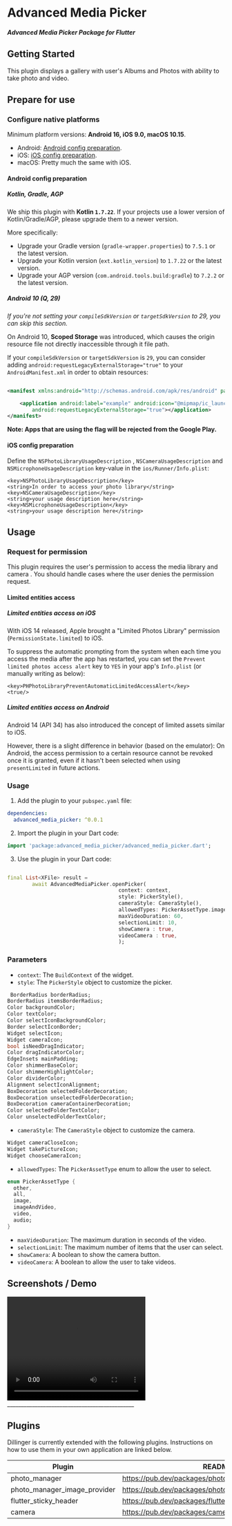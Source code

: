 # Advanced Media Picker

#### _Advanced Media Picker Package for Flutter_

## Getting Started

This plugin displays a gallery with user's Albums and Photos with ability to take photo and video.

## Prepare for use

### Configure native platforms

Minimum platform versions:
**Android 16, iOS 9.0, macOS 10.15**.

- Android: [Android config preparation](#android-config-preparation).
- iOS: [iOS config preparation](#ios-config-preparation).
- macOS: Pretty much the same with iOS.

#### Android config preparation

##### Kotlin, Gradle, AGP

We ship this plugin with **Kotlin `1.7.22`**.
If your projects use a lower version of Kotlin/Gradle/AGP,
please upgrade them to a newer version.

More specifically:

- Upgrade your Gradle version (`gradle-wrapper.properties`)
  to `7.5.1` or the latest version.
- Upgrade your Kotlin version (`ext.kotlin_version`)
  to `1.7.22` or the latest version.
- Upgrade your AGP version (`com.android.tools.build:gradle`)
  to `7.2.2` or the latest version.

##### Android 10 (Q, 29)

_If you're not setting your `compileSdkVersion` or `targetSdkVersion` to 29,
you can skip this section._

On Android 10, **Scoped Storage** was introduced,
which causes the origin resource file not directly
inaccessible through it file path.

If your `compileSdkVersion` or `targetSdkVersion` is `29`,
you can consider adding `android:requestLegacyExternalStorage="true"`
to your `AndroidManifest.xml` in order to obtain resources:

```xml

<manifest xmlns:android="http://schemas.android.com/apk/res/android" package="com.example">

    <application android:label="example" android:icon="@mipmap/ic_launcher"
        android:requestLegacyExternalStorage="true"></application>
</manifest>
```

**Note: Apps that are using the flag will be rejected from the Google Play.**

#### iOS config preparation

Define the `NSPhotoLibraryUsageDescription` , `NSCameraUsageDescription`
and `NSMicrophoneUsageDescription`
key-value in the `ios/Runner/Info.plist`:

```plist
<key>NSPhotoLibraryUsageDescription</key>
<string>In order to access your photo library</string>
<key>NSCameraUsageDescription</key>
<string>your usage description here</string>
<key>NSMicrophoneUsageDescription</key>
<string>your usage description here</string>
```

## Usage

### Request for permission

This plugin requires the user's permission to access the media library and camera .
You should handle cases where the user denies the permission request.

#### Limited entities access

##### Limited entities access on iOS

With iOS 14 released, Apple brought a "Limited Photos Library" permission
(`PermissionState.limited`) to iOS.

To suppress the automatic prompting from the system
when each time you access the media after the app has restarted,
you can set the `Prevent limited photos access alert` key to `YES`
in your app's `Info.plist` (or manually writing as below):

```plist
<key>PHPhotoLibraryPreventAutomaticLimitedAccessAlert</key>
<true/>
```

##### Limited entities access on Android

Android 14 (API 34) has also introduced the concept of limited assets similar to iOS.

However, there is a slight difference in behavior (based on the emulator):
On Android, the access permission to a certain resource cannot be revoked once it is granted,
even if it hasn't been selected when using `presentLimited` in future actions.

### Usage

1. Add the plugin to your `pubspec.yaml` file:

```yaml
dependencies:
  advanced_media_picker: ^0.0.1
```

2. Import the plugin in your Dart code:

```dart
import 'package:advanced_media_picker/advanced_media_picker.dart';
```

3. Use the plugin in your Dart code:

```dart

final List<XFile> result = 
        await AdvancedMediaPicker.openPicker(
                                    context: context,
                                    style: PickerStyle(),
                                    cameraStyle: CameraStyle(),
                                    allowedTypes: PickerAssetType.image,
                                    maxVideoDuration: 60,
                                    selectionLimit: 10,
                                    showCamera : true,
                                    videoCamera : true,
                                    );
```

### Parameters

- `context`: The `BuildContext` of the widget.
- `style`: The `PickerStyle` object to customize the picker.

```dart
 BorderRadius borderRadius;
BorderRadius itemsBorderRadius;
Color backgroundColor;
Color textColor;
Color selectIconBackgroundColor;
Border selectIconBorder;
Widget selectIcon;
Widget cameraIcon;
bool isNeedDragIndicator;
Color dragIndicatorColor;
EdgeInsets mainPadding;
Color shimmerBaseColor;
Color shimmerHighlightColor;
Color dividerColor;
Alignment selectIconAlignment;
BoxDecoration selectedFolderDecoration;
BoxDecoration unselectedFolderDecoration;
BoxDecoration cameraContainerDecoration;
Color selectedFolderTextColor;
Color unselectedFolderTextColor;
```

- `cameraStyle`: The `CameraStyle` object to customize the camera.

```dart
Widget cameraCloseIcon;
Widget takePictureIcon;
Widget chooseCameraIcon;
```

- `allowedTypes`: The `PickerAssetType` enum to allow the user to select.

```dart
enum PickerAssetType {
  other,
  all,
  image,
  imageAndVideo,
  video,
  audio;
}
```

- `maxVideoDuration`: The maximum duration in seconds of the video.
- `selectionLimit`: The maximum number of items that the user can select.
- `showCamera`: A boolean to show the camera button.
- `videoCamera`: A boolean to allow the user to take videos.

## Screenshots / Demo
<video width="320" height="240" controls>
  <source src="doc%2FRPReplay_Final1717790903%20copy.mp4" type="video/mp4">
</video>
______________________________________________

## Plugins

Dillinger is currently extended with the following plugins.
Instructions on how to use them in your own application are linked below.

| Plugin                       | README                                                |
|------------------------------|-------------------------------------------------------|
| photo_manager                | https://pub.dev/packages/photo_manager                |
| photo_manager_image_provider | https://pub.dev/packages/photo_manager_image_provider |
| flutter_sticky_header        | https://pub.dev/packages/flutter_sticky_header        |
| camera                       | https://pub.dev/packages/camera                       |

